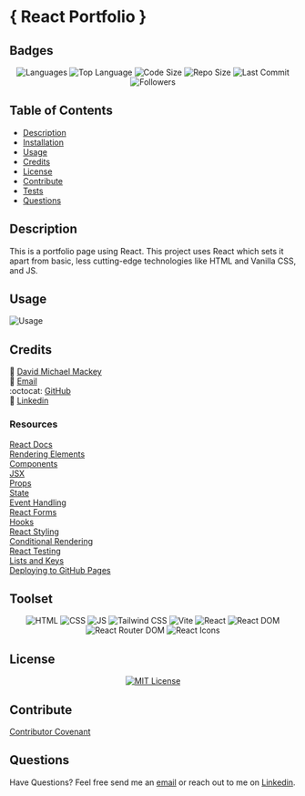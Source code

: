 
# { React Portfolio }

## Badges

<p align="center">
<img src="https://img.shields.io/github/languages/count/davidmichaelmackey/react-portfolio?color=FF9AA2&style=for-the-badge" alt="Languages" />
<img src="https://img.shields.io/github/languages/top/davidmichaelmackey/react-portfolio?color=FFB7B2&style=for-the-badge" alt="Top Language" />
<img src="https://img.shields.io/github/languages/code-size/davidmichaelmackey/react-portfolio?color=FFDAC1&style=for-the-badge" alt="Code Size" />
<img src="https://img.shields.io/github/repo-size/davidmichaelmackey/react-portfolio?color=E2F0CB&style=for-the-badge" alt="Repo Size" />
<img src="https://img.shields.io/github/last-commit/davidmichaelmackey/react-portfolio?color=B5EAD7&style=for-the-badge" alt="Last Commit" />
<img src="https://img.shields.io/github/followers/davidmichaelmackey?style=for-the-badge" alt="Followers" />
</p>

## Table of Contents

- [Description](#description)
- [Installation](#installation)
- [Usage](#usage)
- [Credits](#credits)
- [License](#license)
- [Contribute](#contribute)
- [Tests](#tests)
- [Questions](#questions)

## Description
This is a portfolio page using React. This project uses React which sets it apart from basic, less cutting-edge technologies like HTML and Vanilla CSS, and JS.



## Usage



  ![Usage](assets/images/screenshot.png)

    

## Credits

:bust_in_silhouette: [David Michael Mackey](https://www.notion.so/davidmichaelmackey/David-Mackey-a59ce61a996840d6a933e3b135673467?pvs=4)<br>
:email: [Email](mailto:davidmackey@hey.com)<br>
:octocat: [GitHub](https://github.com/davidmichaelmackey/)<br>
:briefcase: [Linkedin](https://linkedin.com/in/davidmichaelmackey/)<br>



### Resources

  [React Docs](https://create-react-app.dev/docs/getting-started/)<br>
  [Rendering Elements](https://legacy.reactjs.org/docs/rendering-elements.html)<br>
  [Components](https://legacy.reactjs.org/docs/components-and-props.html)<br>
  [JSX](https://legacy.reactjs.org/docs/introducing-jsx.html)<br>
  [Props](https://legacy.reactjs.org/docs/components-and-props.html)<br>
  [State](https://legacy.reactjs.org/docs/state-and-lifecycle.html)<br>
  [Event Handling](https://legacy.reactjs.org/docs/handling-events.html)<br>
  [React Forms](https://legacy.reactjs.org/docs/forms.html)<br>
  [Hooks](https://legacy.reactjs.org/docs/hooks-intro.html)<br>
  [React Styling](https://legacy.reactjs.org/docs/faq-styling.html)<br>
  [Conditional Rendering](https://legacy.reactjs.org/docs/conditional-rendering.html)<br>
  [React Testing](https://legacy.reactjs.org/docs/testing.html)<br>
  [Lists and Keys](https://legacy.reactjs.org/docs/lists-and-keys.html)<br>
  [Deploying to GitHub Pages](https://docs.github.com/en/pages/getting-started-with-github-pages/creating-a-github-pages-site)<br>

## Toolset

<p align="center">
    <img src="https://img.shields.io/badge/-HTML-grey?style=for-the-badge"  alt="HTML" />
    <img src="https://img.shields.io/badge/-CSS-grey?style=for-the-badge"  alt="CSS" />
    <img src="https://img.shields.io/badge/-JS-grey?style=for-the-badge"  alt="JS" />
    <img src="https://img.shields.io/badge/-Tailwind CSS-grey?style=for-the-badge"  alt="Tailwind CSS" />
    <img src="https://img.shields.io/badge/-Vite-grey?style=for-the-badge"  alt="Vite" />
    <img src="https://img.shields.io/badge/-React-grey?style=for-the-badge"  alt="React" />
    <img src="https://img.shields.io/badge/-React DOM-grey?style=for-the-badge"  alt="React DOM" />
    <img src="https://img.shields.io/badge/-React Router DOM-grey?style=for-the-badge"  alt="React Router DOM" />
    <img src="https://img.shields.io/badge/-React Icons-grey?style=for-the-badge"  alt="React Icons" />
      
</p>

## License
<p align = "center">
  <a href="https://opensource.org/licenses/MIT"><img src="https://img.shields.io/badge/License-MIT-A31F34?style=for-the-badge" alt="MIT License"/></a>
</p>

## Contribute

[Contributor Covenant](https://www.contributor-covenant.org/)

## Questions

Have Questions? Feel free send me an [email](mailto:davidmackey@hey.com) or reach out to me on [Linkedin](https://linkedin.com/in/davidmichaelmackey/).

